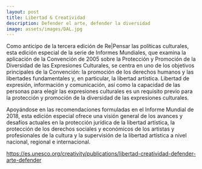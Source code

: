 ```yaml
---
layout: post
title: Libertad & Creatividad
description: Defender el arte, defender la diversidad
image: assets/images/DAL.jpg
---
```















Como anticipo de la tercera edición de Re|Pensar las políticas culturales, esta edición especial de la serie de Informes Mundiales, que examina la aplicación de la Convención de 2005 sobre la Protección y Promoción de la Diversidad de las Expresiones Culturales, se centra en uno de los objetivos principales de la Convención: la promoción de los derechos humanos y las libertades fundamentales y, en particular, la libertad artística. Libertad de expresión, información y comunicación, así como la capacidad de las personas para elegir las expresiones culturales es un requisito previo para la protección y promoción de la diversidad de las expresiones culturales.

Apoyándose en las recomendaciones formuladas en el Informe Mundial de 2018, esta edición especial ofrece una visión general de los avances y desafíos actuales en la protección jurídica de la libertad artística, la protección de los derechos sociales y económicos de los artistas y profesionales de la cultura y la supervisión de la libertad artística a nivel nacional, regional e internacional.

https://es.unesco.org/creativity/publications/libertad-creatividad-defender-arte-defender
